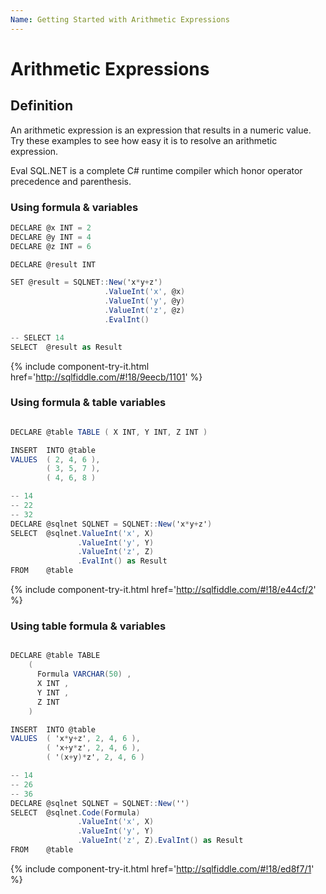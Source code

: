 ```yaml
---
Name: Getting Started with Arithmetic Expressions
---
```


# Arithmetic Expressions

## Definition
An arithmetic expression is an expression that results in a numeric value. Try these examples to see how easy it is to resolve an arithmetic expression.

Eval SQL.NET is a complete C# runtime compiler which honor operator precedence and parenthesis.

### Using formula & variables




```csharp
DECLARE @x INT = 2
DECLARE @y INT = 4
DECLARE @z INT = 6

DECLARE @result INT

SET @result = SQLNET::New('x*y+z')
                     .ValueInt('x', @x)
                     .ValueInt('y', @y)
                     .ValueInt('z', @z)
                     .EvalInt()  

-- SELECT 14
SELECT  @result as Result
```
{% include component-try-it.html href='http://sqlfiddle.com/#!18/9eecb/1101' %}

### Using formula & table variables


```csharp

DECLARE @table TABLE ( X INT, Y INT, Z INT )

INSERT  INTO @table
VALUES  ( 2, 4, 6 ),
        ( 3, 5, 7 ),
        ( 4, 6, 8 )

-- 14
-- 22
-- 32
DECLARE @sqlnet SQLNET = SQLNET::New('x*y+z')
SELECT  @sqlnet.ValueInt('x', X)
               .ValueInt('y', Y)
               .ValueInt('z', Z)
               .EvalInt() as Result
FROM    @table

```
{% include component-try-it.html href='http://sqlfiddle.com/#!18/e44cf/2' %}

### Using table formula & variables


```csharp

DECLARE @table TABLE
    (
      Formula VARCHAR(50) ,
      X INT ,
      Y INT ,
      Z INT
    )

INSERT  INTO @table
VALUES  ( 'x*y+z', 2, 4, 6 ),
        ( 'x+y*z', 2, 4, 6 ),
        ( '(x+y)*z', 2, 4, 6 )

-- 14
-- 26
-- 36
DECLARE @sqlnet SQLNET = SQLNET::New('')
SELECT  @sqlnet.Code(Formula)
               .ValueInt('x', X)
               .ValueInt('y', Y)
               .ValueInt('z', Z).EvalInt() as Result
FROM    @table
```
{% include component-try-it.html href='http://sqlfiddle.com/#!18/ed8f7/1' %}

